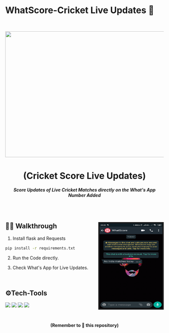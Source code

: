 # WhatScore-Cricket Live Updates 🏏
<br>
<p align="center">
  <a href="https://github.com/">
    <img src="https://image.shutterstock.com/image-vector/set-cricket-icon-bat-ball-260nw-1052269739.jpg" width="650" height="400">
  </a>

  <h1 align="center"><b>(Cricket Score Live Updates)</b></h1>

  <p align="center">
    <i><b> Score Updates of Live Cricket Matches directly on the What's App Number Added</b></i> 
    <br />
  </p>
</p>
<br>
<br>
<div class="row">
   <p> <img align="right" src="https://github.com/U-c0de/WhatScore/blob/main/1.jpg" alt="1"  width="200" height="270" border="4">

## 👋🏻 Walkthrough

1. Install flask and Requests
 
```sh
pip install -r requirements.txt
```


2. Run the Code directly.


3. Check What's App for Live Updates.

<br>

## ⚙Tech-Tools

  <img src="https://img.shields.io/badge/python%20-%23092E20.svg?&style=for-the-badge&logo=python&logoColor=white"/>   <img src="https://img.shields.io/badge/Flask%20-%2307405e.svg?&style=for-the-badge&logo=flask&logoColor=white"/>   <img src="https://img.shields.io/badge/twilio%20-%23092E20.svg?&style=for-the-badge&logo=twilio&logoColor=white"/>   <img src="https://img.shields.io/badge/What's App-%2307405e.svg?&style=for-the-badge&logo=whatsapp&logoColor=white"/>    
  
<br>
  
  
<div class="footer">
  <p align="center"><b>(Remember to 🌟 this repository)</b></p>
</div>

